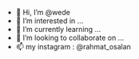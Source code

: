 - 👋 Hi, I’m @wede
- 👀 I’m interested in ...
- 🌱 I’m currently learning ...
- 💞️ I’m looking to collaborate on ...
- 📫 my instagram : @rahmat_osalan

<!---
rahmatosalan/rahmatosalan is a ✨ special ✨ repository because its `README.md` (this file) appears on your GitHub profile.
You can click the Preview link to take a look at your changes.
--->
